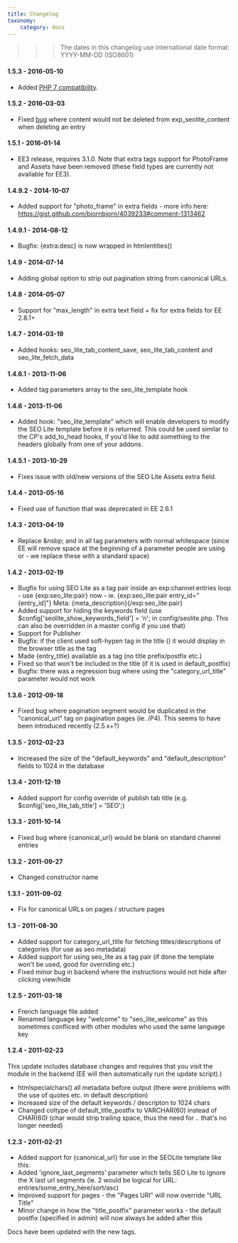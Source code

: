 ```yaml
---
title: Changelog
taxonomy:
    category: docs
---
```


>>> The dates in this changelog use international date format: YYYY-MM-DD (ISO8601)

#### 1.5.3 - 2016-05-10

* Added [PHP 7 compatibility](https://github.com/bjornbjorn/SEO-Lite/issues/27).

#### 1.5.2 - 2016-03-03

* Fixed [bug](https://github.com/bjornbjorn/SEO-Lite/issues/26) where content would not be deleted from exp_seolite_content when deleting an entry

#### 1.5.1 - 2016-01-14

* EE3 release, requires 3.1.0. Note that extra tags support for PhotoFrame and Assets have been removed (these field types are currently not available for EE3).

#### 1.4.9.2 - 2014-10-07

* Added support for "photo_frame" in extra fields - more info here: https://gist.github.com/bjornbjorn/4039233#comment-1313462

#### 1.4.9.1 - 2014-08-12

* Bugfix: {extra:desc} is now wrapped in htmlentities()

#### 1.4.9 - 2014-07-14

* Adding global option to strip out pagination string from canonical URLs.

#### 1.4.8 - 2014-05-07

* Support for "max_length" in extra text field + fix for extra fields for EE 2.8.1+

#### 1.4.7 - 2014-03-19

* Added hooks: seo_lite_tab_content_save, seo_lite_tab_content and seo_lite_fetch_data


#### 1.4.6.1 - 2013-11-06

* Added tag parameters array to the seo_lite_template hook

     		
#### 1.4.6 - 2013-11-06

* Added hook: "seo_lite_template" which will enable developers to modify the SEO Lite template before it is returned.
  This could be used similar to the CP's add_to_head hooks, if you'd like to add something to the headers globally from
  one of your addons.
  
#### 1.4.5.1 - 2013-10-29

* Fixes issue with old/new versions of the SEO Lite Assets extra field.


#### 1.4.4 - 2013-05-16

* Fixed use of function that was deprecated in EE 2.6.1

#### 1.4.3 - 2013-04-19

* Replace &nsbp; and   in all tag parameters with normal whitespace (since EE will remove space at the beginning of a parameter people are using   or   - we replace these with a standard space)

#### 1.4.2 - 2013-02-19

* Bugfix for using SEO Lite as a tag pair inside an exp:channel:entries loop - use {exp:seo_lite:pair} now - ie. {exp:seo_lite:pair entry_id="{entry_id]"} Meta: {meta_description}{/exp:seo_lite:pair}
* Added support for hiding the keywords field (use $config['seolite_show_keywords_field'] = 'n'; in config/seolite.php. This can also be overridden in a master config if you use that)
* Support for Publisher
* Bugfix: if the client used soft-hypen tag in the title (­) it would display in the browser title as the tag
* Made {entry_title} available as a tag (no title prefix/postfix etc.)
* Fixed so that   won't be included in the title (if it is used in default_postfix)
* Bugfix: there was a regression bug where using the "category_url_title" parameter would not work

#### 1.3.6 - 2012-09-18

* Fixed bug where pagination segment would be duplicated in the "canonical_url" tag on pagination pages (ie. /P4). This seems to have been introduced recently (2.5.x+?)

#### 1.3.5 - 2012-02-23

* Increased the size of the "default_keywords" and "default_description" fields to 1024 in the database

#### 1.3.4 - 2011-12-19

* Added support for config override of publish tab title (e.g. $config['seo_lite_tab_title'] = 'SEO';)

#### 1.3.3 - 2011-10-14

* Fixed bug where {canonical_url} would be blank on standard channel entries

#### 1.3.2 - 2011-09-27

* Changed constructor name

#### 1.3.1 - 2011-09-02

* Fix for canonical URLs on pages / structure pages


#### 1.3 - 2011-08-30

* Added support for category_url_title for fetching titles/descriptions of categories (for use as seo metadata)
* Added support for using seo_lite as a tag pair (if done the template won't be used, good for overriding etc.)
* Fixed minor bug in backend where the instructions would not hide after clicking view/hide

#### 1.2.5 - 2011-03-18

* French language file added
* Renamed language key "welcome" to "seo_lite_welcome" as this sometimes confliced with other modules who used the same language key

#### 1.2.4 - 2011-02-23

This update includes database changes and requires that you visit the module in the backend (EE will then automatically run the update script).)

* htmlspecialchars() all metadata before output (there were problems with the use of quotes etc. in default description)
* Increased size of the default keywords / descripton to 1024 chars
* Changed coltype of default_title_postfix to VARCHAR(60) instead of CHAR(60) (char would strip trailing space, thus the need for   .. that's no longer needed)


#### 1.2.3 - 2011-02-21

* Added support for {canonical_url} for use in the SEOLite template like this:	
* Added 'ignore_last_segments' parameter which tells SEO Lite to ignore the X last url segments (ie. 2 would be logical for URL: entries/some_entry_here/sort/asc)
* Improved support for pages - the "Pages URI" will now override "URL Title"
* Minor change in how the "title_postfix" parameter works - the default postfix (specified in admin) will now always be added after this

Docs have been updated with the new tags.